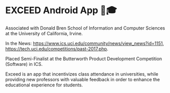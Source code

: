 # EXCEED Android App 📲🎓

Associated with Donald Bren School of Information and Computer Sciences at the University of California, Irvine. 

In the News: https://www.ics.uci.edu/community/news/view_news?id=1151, https://tech.uci.edu/competitions/past-2017.php. 

Placed Semi-Finalist at the Butterworth Product Development Competition (Software) in ICS.

Exceed is an app that incentivizes class attendance in universities, while providing new professors with valuable feedback in order to enhance the educational experience for students. 
